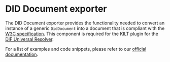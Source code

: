 # DID Document exporter

The DID Document exporter provides the functionality needed to convert an instance of a generic `DidDocument` into a document that is compliant with the [W3C specification](https://www.w3.org/TR/did-core/). This component is required for the KILT plugin for the [DIF Universal Resolver](https://dev.uniresolver.io/).

For a list of examples and code snippets, please refer to our [official documentation](https://docs.kilt.io/docs/develop/sdk/cookbook/dids/did-export).
